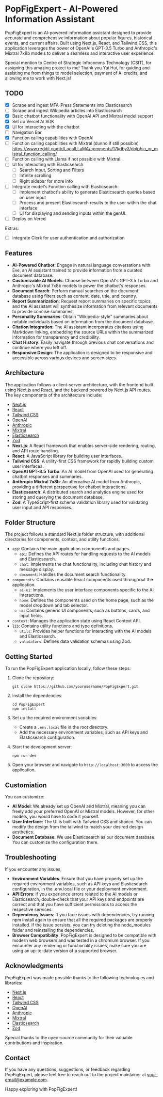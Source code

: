 # PopFigExpert - AI-Powered Information Assistant

PopFigExpert is an AI-powered information assistant designed to provide accurate and comprehensive information about popular figures, historical events, and current affairs. Built using Next.js, React, and Tailwind CSS, this application leverages the power of OpenAI's GPT-3.5 Turbo and Anthropic's Mixtral 7x8b models to deliver a seamless and interactive user experience.

Special mention to Centre of Strategic Infocomms Technology (CSIT), for assigning this amazing project to me! 
Thank you Yai Hui, for guiding and assisting me from things to model selection, payment of AI credits, and allowing me to work with Next.js!

## TODO

- [x] Scrape and ingest MFA-Press Statements into Elasticsearch
- [ ] Scrape and ingest Wikipedia articles into Elasticsearch
- [x] Basic chatbot functionality with OpenAI API and Mixtral model support
- [x] Set up Vercel AI SDK 
- [x] UI for interacting with the chatbot
- [ ] Navigation Bar
- [x] Function calling capabilities with OpenAI
- [ ] Function calling capabilities with Mixtral (dunno if still possible)
https://www.reddit.com/r/LocalLLaMA/comments/17kdby3/dolphin_or_mistral_function_calling/
- [ ] Function calling with Llama if not possible with Mixtral.
- [ ] UI for interacting with Elasticsearch
  - [ ] Search Input, Sorting and Filters
  - [ ] Infinite scrolling
  - [ ] Right sidebar for more info
- [ ] Integrate model's Function calling with Elasticsearch:
  - [ ] Implement chatbot's ability to generate Elasticsearch queries based on user input
  - [ ] Process and present Elasticsearch results to the user within the chat interface
  - [ ] UI for displaying and sending inputs within the genUI. 
- [ ] Deploy on Vercel

Extras:
- [ ] Integrate Clerk for user authentication and authorization

## Features

- **AI-Powered Chatbot**: Engage in natural language conversations with Eve, an AI assistant trained to provide information from a curated document database.
- **Customizable AI Models**: Choose between OpenAI's GPT-3.5 Turbo and Anthropic's Mixtral 7x8b models to power the chatbot's responses.
- **Document Search**: Perform manual searches on the document database using filters such as content, date, title, and country.
- **Report Summarization**: Request report summaries on specific topics, and the AI assistant will synthesize information from relevant documents to provide concise summaries.
- **Personality Summaries**: Obtain "Wikipedia-style" summaries about notable individuals based on information from the document database.
- **Citation Integration**: The AI assistant incorporates citations using Markdown linking, embedding the source URLs within the summarized information for transparency and credibility.
- **Chat History**: Easily navigate through previous chat conversations and continue where you left off.
- **Responsive Design**: The application is designed to be responsive and accessible across various devices and screen sizes.

## Architecture

The application follows a client-server architecture, with the frontend built using Next.js and React, and the backend powered by Next.js API routes. The key components of the architecture include:

- [Next.js](https://nextjs.org/)
- [React](https://reactjs.org/)
- [Tailwind CSS](https://tailwindcss.com/)
- [OpenAI](https://www.openai.com/)
- [Anthropic](https://www.anthropic.com/)
- [Mixtral](https://mistral.ai/)
- [Elasticsearch](https://www.elastic.co/elasticsearch/)
- [Zod](https://github.com/colinhacks/zod)
- **Next.js**: A React framework that enables server-side rendering, routing, and API route handling.
- **React**: A JavaScript library for building user interfaces.
- **Tailwind CSS**: A utility-first CSS framework for rapidly building custom user interfaces.
- **OpenAI GPT-3.5 Turbo**: An AI model from OpenAI used for generating chatbot responses and summaries.
- **Anthropic Mixtral 7x8b**: An alternative AI model from Anthropic, providing a different perspective for chatbot interactions.
- **Elasticsearch**: A distributed search and analytics engine used for storing and querying the document database.
- **Zod**: A TypeScript-first schema validation library used for validating user input and API responses.

## Folder Structure

The project follows a standard Next.js folder structure, with additional directories for components, context, and utility functions:

- `app`: Contains the main application components and pages.
  - `api`: Defines the API routes for handling requests to the AI models and Elasticsearch.
  - `chat`: Implements the chat functionality, including chat history and message display.
  - `document`: Handles the document search functionality.
- `components`: Contains reusable React components used throughout the application.
  - `ai-ui`: Implements the user interface components specific to the AI interactions.
  - `home`: Defines the components used on the home page, such as the model dropdown and tab selector.
  - `ui`: Contains generic UI components, such as buttons, cards, and input fields.
- `context`: Manages the application state using React Context API.
- `lib`: Contains utility functions and type definitions.
  - `utils`: Provides helper functions for interacting with the AI models and Elasticsearch.
  - `validators`: Defines data validation schemas using Zod.

## Getting Started

To run the PopFigExpert application locally, follow these steps:

1. Clone the repository:

   ```
   git clone https://github.com/yourusername/PopFigExpert.git
   ```

2. Install the dependencies:

   ```
   cd PopFigExpert
   npm install
   ```

3. Set up the required environment variables:

   - Create a `.env.local` file in the root directory.
   - Add the necessary environment variables, such as API keys and Elasticsearch configuration.

4. Start the development server:

   ```
   npm run dev
   ```

5. Open your browser and navigate to `http://localhost:3000` to access the application.

## Customiation

You can customize:
- **AI Model**: We already set up OpenAI and Mixtral, meaning you can freely add your preferred OpenAI or Mistral models. However, for other models, you would have to code it yourself.
- **User Interface**: The UI is built with Tailwind CSS and shadcn. You can modify the design from the tailwind to match your desired design aesthetics.
- **Document Database**: We use Elasticsearch as our document database. You can customize the configuration there. 

## Troubleshooting
If you encounter any issues,
- **Environment Variables**: Ensure that you have properly set up the required environment variables, such as API keys and Elasticsearch configuration, in the .env.local file or your deployment environment.
- **API Errors**: If you experience errors related to the AI models or Elasticsearch, double-check that your API keys and endpoints are correct and that you have sufficient permissions to access the respective services.
- **Dependency Issues**: If you face issues with dependencies, try running npm install again to ensure that all the required packages are properly installed. If the issue persists, you can try deleting the node_modules folder and reinstalling the dependencies.
- **Browser Compatibility**: PopFigExpert is designed to be compatible with modern web browsers and was tested in a chromium browser. If you encounter any rendering or functionality issues, make sure you are using an up-to-date version of a supported browser.

## Acknowledgments

PopFigExpert was made possible thanks to the following technologies and libraries:

- [Next.js](https://nextjs.org/)
- [React](https://reactjs.org/)
- [Tailwind CSS](https://tailwindcss.com/)
- [OpenAI](https://www.openai.com/)
- [Anthropic](https://www.anthropic.com/)
- [Mixtral](https://mistral.ai/)
- [Elasticsearch](https://www.elastic.co/elasticsearch/)
- [Zod](https://github.com/colinhacks/zod)

Special thanks to the open-source community for their valuable contributions and inspiration.

## Contact

If you have any questions, suggestions, or feedback regarding PopFigExpert, please feel free to reach out to the project maintainer at [your-email@example.com](mailto:your-email@example.com).

Happy exploring with PopFigExpert!
